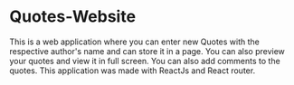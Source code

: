 # Quotes-Website
This is a web application where you can enter new Quotes with the  respective author's name and can store it in a page. You can also preview your quotes and view it in full screen. You can also add comments  to the quotes. This application was made with ReactJs and React router.
